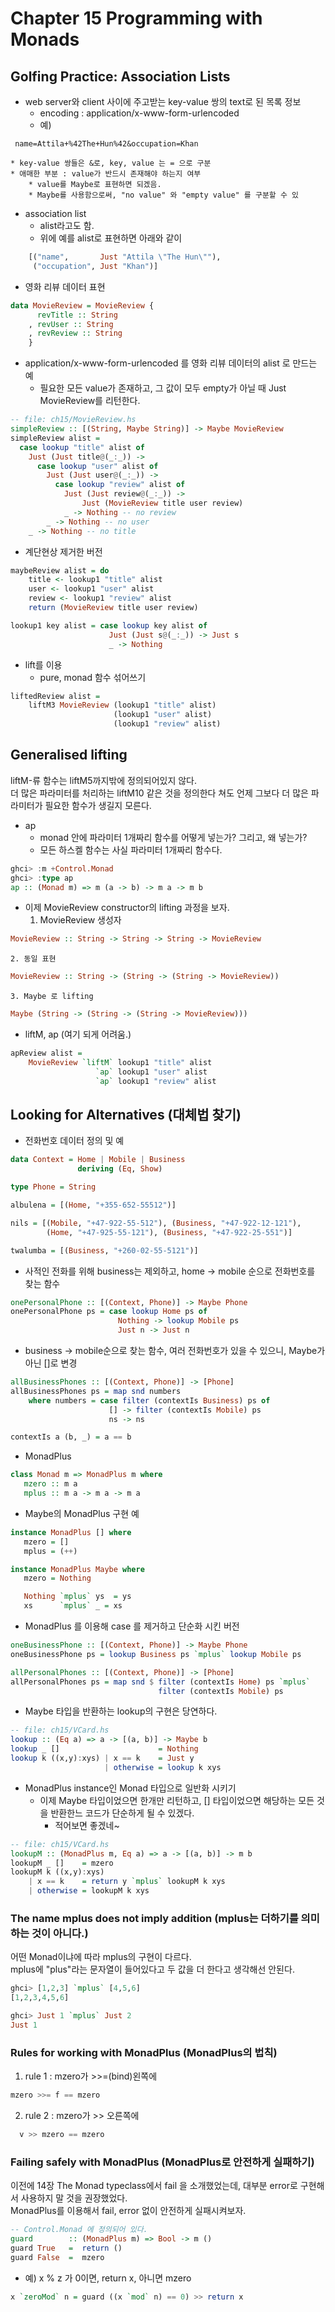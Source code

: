 # Chapter 15 Programming with Monads

## Golfing Practice: Association Lists
* web server와 client 사이에 주고받는 key-value 쌍의 text로 된 목록 정보
	* encoding : application/x-www-form-urlencoded
	* 예)
```
 name=Attila+%42The+Hun%42&occupation=Khan
```

	* key-value 쌍들은 &로, key, value 는 = 으로 구분
	* 애매한 부분 : value가 반드시 존재해야 하는지 여부
		* value를 Maybe로 표현하면 되겠음.
		* Maybe를 사용함으로써, "no value" 와 "empty value" 를 구분할 수 있
* association list
	* alist라고도 함.
	* 위에 예를 alist로 표현하면 아래와 같이
```hs
    [("name",       Just "Attila \"The Hun\""),
     ("occupation", Just "Khan")]
```

* 영화 리뷰 데이터 표현
```hs
data MovieReview = MovieReview {
      revTitle :: String
    , revUser :: String
    , revReview :: String
    }
```
* application/x-www-form-urlencoded 를 영화 리뷰 데이터의 alist 로 만드는 예
	* 필요한 모든 value가 존재하고, 그 값이 모두 empty가 아닐 때 Just MovieReview를 리턴한다.
```hs
-- file: ch15/MovieReview.hs
simpleReview :: [(String, Maybe String)] -> Maybe MovieReview
simpleReview alist =
  case lookup "title" alist of
    Just (Just title@(_:_)) ->
      case lookup "user" alist of
        Just (Just user@(_:_)) ->
          case lookup "review" alist of
            Just (Just review@(_:_)) ->
                Just (MovieReview title user review)
            _ -> Nothing -- no review
        _ -> Nothing -- no user
    _ -> Nothing -- no title
```

* 계단현상 제거한 버전

```hs
maybeReview alist = do
    title <- lookup1 "title" alist
    user <- lookup1 "user" alist
    review <- lookup1 "review" alist
    return (MovieReview title user review)

lookup1 key alist = case lookup key alist of
                      Just (Just s@(_:_)) -> Just s
                      _ -> Nothing

```
* lift를 이용
	* pure, monad 함수 섞어쓰기
```hs
liftedReview alist = 
    liftM3 MovieReview (lookup1 "title" alist)
                       (lookup1 "user" alist)
                       (lookup1 "review" alist)
```

## Generalised lifting
liftM-류 함수는 liftM5까지밖에 정의되어있지 않다.  
더 많은 파라미터를 처리하는 liftM10 같은 것을 정의한다 쳐도 언제 그보다 더 많은 파라미터가 필요한 함수가 생길지 모른다.    
* ap
	* monad 안에 파라미터 1개짜리 함수를 어떻게 넣는가? 그리고, 왜 넣는가?
	* 모든 하스켈 함수는 사실 파라미터 1개짜리 함수다.

```hs
ghci> :m +Control.Monad
ghci> :type ap
ap :: (Monad m) => m (a -> b) -> m a -> m b
```
* 이제 MovieReview constructor의 lifting 과정을 보자.
	1. MovieReview 생성자
```hs
MovieReview :: String -> String -> String -> MovieReview
```
	2. 동일 표현
```hs
MovieReview :: String -> (String -> (String -> MovieReview))
```
	3. Maybe 로 lifting
```hs
Maybe (String -> (String -> (String -> MovieReview)))
```
 
* liftM, ap (여기 되게 어려움.)
```hs
apReview alist =
    MovieReview `liftM` lookup1 "title" alist
                   `ap` lookup1 "user" alist
                   `ap` lookup1 "review" alist
```

## Looking for Alternatives (대체법 찾기)
* 전화번호 데이터 정의 및 예

```hs
data Context = Home | Mobile | Business
               deriving (Eq, Show)

type Phone = String

albulena = [(Home, "+355-652-55512")]

nils = [(Mobile, "+47-922-55-512"), (Business, "+47-922-12-121"),
        (Home, "+47-925-55-121"), (Business, "+47-922-25-551")]

twalumba = [(Business, "+260-02-55-5121")]
```
* 사적인 전화를 위해 business는 제외하고, home -> mobile 순으로 전화번호를 찾는 함수

```hs
onePersonalPhone :: [(Context, Phone)] -> Maybe Phone
onePersonalPhone ps = case lookup Home ps of
                        Nothing -> lookup Mobile ps
                        Just n -> Just n
```
* business -> mobile순으로 찾는 함수, 여러 전화번호가 있을 수 있으니, Maybe가 아닌 []로 변경

```hs
allBusinessPhones :: [(Context, Phone)] -> [Phone]
allBusinessPhones ps = map snd numbers
    where numbers = case filter (contextIs Business) ps of
                      [] -> filter (contextIs Mobile) ps
                      ns -> ns

contextIs a (b, _) = a == b
```
* MonadPlus

```hs
class Monad m => MonadPlus m where
   mzero :: m a	
   mplus :: m a -> m a -> m a
```
* Maybe의 MonadPlus 구현 예

```hs
instance MonadPlus [] where
   mzero = []
   mplus = (++)

instance MonadPlus Maybe where
   mzero = Nothing

   Nothing `mplus` ys  = ys
   xs      `mplus` _ = xs
```
* MonadPlus 를 이용해 case 를 제거하고 단순화 시킨 버전

```hs
oneBusinessPhone :: [(Context, Phone)] -> Maybe Phone
oneBusinessPhone ps = lookup Business ps `mplus` lookup Mobile ps

allPersonalPhones :: [(Context, Phone)] -> [Phone]
allPersonalPhones ps = map snd $ filter (contextIs Home) ps `mplus`
                                 filter (contextIs Mobile) ps
```
* Maybe 타입을 반환하는 lookup의 구현은 당연하다.

```hs
-- file: ch15/VCard.hs
lookup :: (Eq a) => a -> [(a, b)] -> Maybe b
lookup _ []                      = Nothing
lookup k ((x,y):xys) | x == k    = Just y
                     | otherwise = lookup k xys
```
* MonadPlus instance인 Monad 타입으로 일반화 시키기
	* 이제 Maybe 타입이었으면 한개만 리턴하고, [] 타입이었으면 해당하는 모든 것을 반환한느 코드가 단순하게 될 수 있겠다.
		* 적어보면 좋겠네~ 

```hs
-- file: ch15/VCard.hs
lookupM :: (MonadPlus m, Eq a) => a -> [(a, b)] -> m b
lookupM _ []    = mzero
lookupM k ((x,y):xys)
    | x == k    = return y `mplus` lookupM k xys
    | otherwise = lookupM k xys
```


### The name mplus does not imply addition (mplus는 더하기를 의미하는 것이 아니다.)
어떤 Monad이냐에 따라 mplus의 구현이 다르다.  
mplus에 "plus"라는 문자열이 들어있다고 두 값을 더 한다고 생각해선 안된다.
```hs
ghci> [1,2,3] `mplus` [4,5,6]
[1,2,3,4,5,6]

ghci> Just 1 `mplus` Just 2
Just 1
``` 
### Rules for working with MonadPlus (MonadPlus의 법칙)
1. rule 1 : mzero가 >>=(bind)왼쪽에
```hs
mzero >>= f == mzero
```
2. rule 2 : mzero가 >> 오른쪽에
```hs
  v >> mzero == mzero
```

### Failing safely with MonadPlus (MonadPlus로 안전하게 실패하기)
이전에 14장 The Monad typeclass에서 fail 을 소개했었는데, 대부분 error로 구현해서 사용하지 말 것을 권장했었다.  
MonadPlus를 이용해서 fail, error 없이 안전하게 실패시켜보자.  
 
```hs
-- Control.Monad 에 정의되어 있다.
guard        :: (MonadPlus m) => Bool -> m ()
guard True   =  return ()
guard False  =  mzero
```

* 예) x % z 가 0이면, return x, 아니면 mzero 

```hs
x `zeroMod` n = guard ((x `mod` n) == 0) >> return x
```